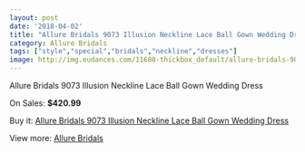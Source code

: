 ```yaml
---
layout: post
date: '2018-04-02'
title: "Allure Bridals 9073 Illusion Neckline Lace Ball Gown Wedding Dress"
category: Allure Bridals
tags: ["style","special","bridals","neckline","dresses"]
image: http://img.eudances.com/11680-thickbox_default/allure-bridals-9073-illusion-neckline-lace-ball-gown-wedding-dress.jpg
---
```

Allure Bridals 9073 Illusion Neckline Lace Ball Gown Wedding Dress

On Sales: **$420.99**
<a href="https://www.eudances.com/en/allure-bridals/3691-allure-bridals-9073-illusion-neckline-lace-ball-gown-wedding-dress.html"><amp-img layout="responsive" width="600" height="600" src="//img.eudances.com/11680-thickbox_default/allure-bridals-9073-illusion-neckline-lace-ball-gown-wedding-dress.jpg" alt="Allure Bridals 9073 Illusion Neckline Lace Ball Gown Wedding Dress 0" /></a>
<a href="https://www.eudances.com/en/allure-bridals/3691-allure-bridals-9073-illusion-neckline-lace-ball-gown-wedding-dress.html"><amp-img layout="responsive" width="600" height="600" src="//img.eudances.com/11685-thickbox_default/allure-bridals-9073-illusion-neckline-lace-ball-gown-wedding-dress.jpg" alt="Allure Bridals 9073 Illusion Neckline Lace Ball Gown Wedding Dress 1" /></a>
<a href="https://www.eudances.com/en/allure-bridals/3691-allure-bridals-9073-illusion-neckline-lace-ball-gown-wedding-dress.html"><amp-img layout="responsive" width="600" height="600" src="//img.eudances.com/11684-thickbox_default/allure-bridals-9073-illusion-neckline-lace-ball-gown-wedding-dress.jpg" alt="Allure Bridals 9073 Illusion Neckline Lace Ball Gown Wedding Dress 2" /></a>
<a href="https://www.eudances.com/en/allure-bridals/3691-allure-bridals-9073-illusion-neckline-lace-ball-gown-wedding-dress.html"><amp-img layout="responsive" width="600" height="600" src="//img.eudances.com/11683-thickbox_default/allure-bridals-9073-illusion-neckline-lace-ball-gown-wedding-dress.jpg" alt="Allure Bridals 9073 Illusion Neckline Lace Ball Gown Wedding Dress 3" /></a>
<a href="https://www.eudances.com/en/allure-bridals/3691-allure-bridals-9073-illusion-neckline-lace-ball-gown-wedding-dress.html"><amp-img layout="responsive" width="600" height="600" src="//img.eudances.com/11682-thickbox_default/allure-bridals-9073-illusion-neckline-lace-ball-gown-wedding-dress.jpg" alt="Allure Bridals 9073 Illusion Neckline Lace Ball Gown Wedding Dress 4" /></a>
<a href="https://www.eudances.com/en/allure-bridals/3691-allure-bridals-9073-illusion-neckline-lace-ball-gown-wedding-dress.html"><amp-img layout="responsive" width="600" height="600" src="//img.eudances.com/11681-thickbox_default/allure-bridals-9073-illusion-neckline-lace-ball-gown-wedding-dress.jpg" alt="Allure Bridals 9073 Illusion Neckline Lace Ball Gown Wedding Dress 5" /></a>

Buy it: [Allure Bridals 9073 Illusion Neckline Lace Ball Gown Wedding Dress](https://www.eudances.com/en/allure-bridals/3691-allure-bridals-9073-illusion-neckline-lace-ball-gown-wedding-dress.html "Allure Bridals 9073 Illusion Neckline Lace Ball Gown Wedding Dress")

View more: [Allure Bridals](https://www.eudances.com/en/2-allure-bridals "Allure Bridals")